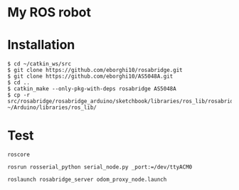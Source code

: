 # My ROS robot

# Installation

```
$ cd ~/catkin_ws/src
$ git clone https://github.com/eborghi10/rosabridge.git
$ git clone https://github.com/eborghi10/AS5048A.git
$ cd ..
$ catkin_make --only-pkg-with-deps rosabridge AS5048A
$ cp -r src/rosabridge/rosabridge_arduino/sketchbook/libraries/ros_lib/rosabridge_msgs ~/Arduino/libraries/ros_lib/
```

# Test

`roscore`

`rosrun rosserial_python serial_node.py _port:=/dev/ttyACM0`

`roslaunch rosabridge_server odom_proxy_node.launch`